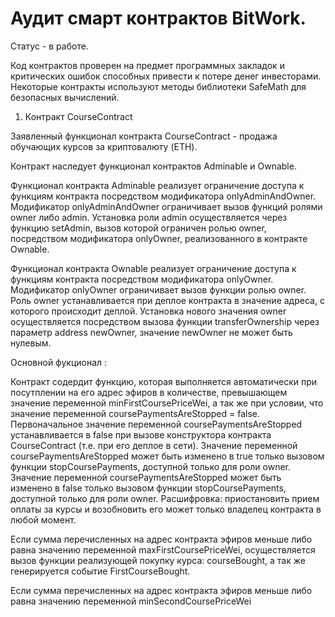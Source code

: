 # Аудит смарт контрактов BitWork.
Статус - в работе.

Код контрактов проверен на предмет программных закладок и критических ошибок способных привести к потере денег инвесторами.
Некоторые контракты используют методы библиотеки SafeMath для безопасных вычислений.

1. Контракт CourseContract

Заявленный функционал контракта CourseContract - продажа обучающих курсов за криптовалюту (ETH).

Контракт наследует функционал контрактов Adminable и Ownable.

Функционал контракта Adminable реализует ограничение доступа к функциям контракта посредством модификатора onlyAdminAndOwner.
Модификатор onlyAdminAndOwner ограничивает вызов функций ролями owner либо admin. Установка роли admin осуществляется через функцию setAdmin, вызов которой ограничен ролью owner, посредством модификатора onlyOwner, реализованного в контракте Ownable.

Функционал контракта Ownable реализует ограничение доступа к функциям контракта посредством модификатора onlyOwner.
Модификатор onlyOwner ограничивает вызов функции ролью owner. Роль owner устанавливается при деплое контракта в значение адреса, с которого происходит деплой. Установка нового значения owner осуществляется посредством вызова функции transferOwnership через параметр address newOwner, значение newOwner не может быть нулевым. 

Основной фукционал :

Контракт содердит функцию, которая выполняется автоматически при посутплении на его адрес эфиров в количестве, превышающем значение переменной minFirstCoursePriceWei, а так же при условии, что значение переменной coursePaymentsAreStopped = false. Первоначальное значение переменной coursePaymentsAreStopped устанавливается в false при вызове конструктора контракта CourseContract (т.е. при его деплое в сети).
Значение переменной coursePaymentsAreStopped может быть изменено в true только вызовом функции stopCoursePayments, доступной только для роли owner. Значение переменной coursePaymentsAreStopped может быть изменено в false только вызовом функции stopCoursePayments, доступной только для роли owner. Расшифровка: приостановить прием оплаты за курсы и возобновить его может только владелец контракта в любой момент.

Если сумма перечисленных на адрес контракта эфиров меньше либо равна значению переменной maxFirstCoursePriceWei, осуществляется вызов функции реализующей покупку курса: courseBought, а так же генерируется событие FirstCourseBought.

Если сумма перечисленных на адрес контракта эфиров меньше либо равна значению переменной minSecondCoursePriceWei


